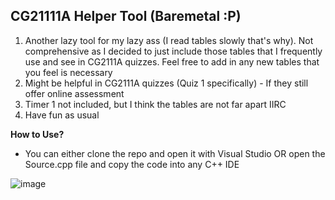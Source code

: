## CG21111A Helper Tool (Baremetal :P)

1. Another lazy tool for my lazy ass (I read tables slowly that's why). Not comprehensive as I decided to just include those tables that I frequently use and see in CG2111A quizzes. Feel free to add in any new tables that you feel is necessary
2. Might be helpful in CG2111A quizzes (Quiz 1 specifically) - If they still offer online assessment
3. Timer 1 not included, but I think the tables are not far apart IIRC
4. Have fun as usual

**How to Use?**
- You can either clone the repo and open it with Visual Studio OR open the Source.cpp file and copy the code into any C++ IDE


![image](https://user-images.githubusercontent.com/7589432/166114774-b43624f5-29d4-42b2-8227-31e2af8bbd2d.png)

